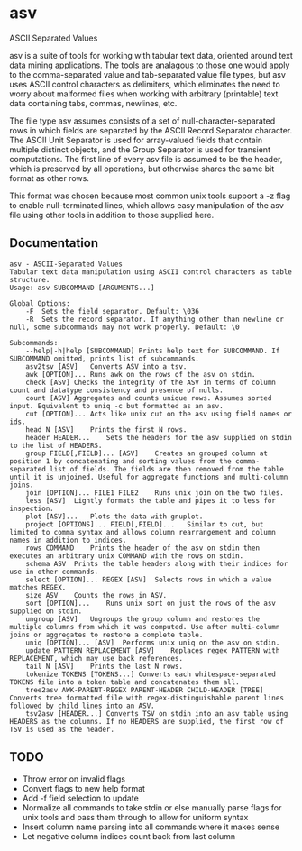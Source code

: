 # asv
ASCII Separated Values

asv is a suite of tools for working with tabular text data, oriented around text data mining applications. The tools are analagous to those one would apply to the comma-separated value and tab-separated value file types, but asv uses ASCII control characters as delimiters, which eliminates the need to worry about malformed files when working  with arbitrary (printable) text data containing tabs, commas, newlines, etc.

The file type asv assumes consists of a set of null-character-separated rows in which fields are separated by the ASCII Record Separator character. The ASCII Unit Separator is used for array-valued fields that contain multiple distinct objects, and the Group Separator is used for transient computations. The first line of every asv file is assumed to be the header, which is preserved by all operations, but otherwise shares the same bit format as other rows.

This format was chosen because most common unix tools support a -z flag to enable null-terminated lines, which allows easy manipulation of the asv file using other tools in addition to those supplied here.

## Documentation
```
asv - ASCII-Separated Values
Tabular text data manipulation using ASCII control characters as table structure. 
Usage: asv SUBCOMMAND [ARGUMENTS...]

Global Options:
	-F	Sets the field separator. Default: \036
	-R	Sets the record separator. If anything other than newline or null, some subcommands may not work properly. Default: \0

Subcommands:
	--help|-h|help [SUBCOMMAND]	Prints help text for SUBCOMMAND. If SUBCOMMAND omitted, prints list of subcommands.
	asv2tsv [ASV]	Converts ASV into a tsv.
	awk [OPTION]...	Runs awk on the rows of the asv on stdin.
	check [ASV]	Checks the integrity of the ASV in terms of column count and datatype consistency and presence of nulls.
	count [ASV]	Aggregates and counts unique rows. Assumes sorted input. Equivalent to uniq -c but formatted as an asv.
	cut [OPTION]...	Acts like unix cut on the asv using field names or ids.
	head N [ASV]	Prints the first N rows.
	header HEADER...	Sets the headers for the asv supplied on stdin to the list of HEADERS.
	group FIELD[,FIELD]... [ASV]	Creates an grouped column at position 1 by concatenating and sorting values from the comma-separated list of fields. The fields are then removed from the table until it is unjoined. Useful for aggregate functions and multi-column joins.
	join [OPTION]... FILE1 FILE2	Runs unix join on the two files.
	less [ASV]	Lightly formats the table and pipes it to less for inspection.
	plot [ASV]...	Plots the data with gnuplot.
	project [OPTIONS]... FIELD[,FIELD]...	Similar to cut, but limited to comma syntax and allows column rearrangement and column names in addition to indices.
	rows COMMAND	Prints the header of the asv on stdin then executes an arbitrary unix COMMAND with the rows on stdin.
	schema ASV	Prints the table headers along with their indices for use in other commands.
	select [OPTION]... REGEX [ASV]	Selects rows in which a value matches REGEX.
	size ASV	Counts the rows in ASV.
	sort [OPTION]...	Runs unix sort on just the rows of the asv supplied on stdin.
	ungroup [ASV]	Ungroups the group column and restores the multiple columns from which it was computed. Use after multi-column joins or aggregates to restore a complete table.
	uniq [OPTION]... [ASV]	Performs unix uniq on the asv on stdin.
	update PATTERN REPLACEMENT [ASV]	Replaces regex PATTERN with REPLACEMENT, which may use back references.
	tail N [ASV]	Prints the last N rows.
	tokenize TOKENS [TOKENS...]	Converts each whitespace-separated TOKENS file into a token table and concatenates them all.
	tree2asv AWK-PARENT-REGEX PARENT-HEADER CHILD-HEADER [TREE]	Converts tree formatted file with regex-distinguishable parent lines followed by child lines into an ASV.
	tsv2asv [HEADER...]	Converts TSV on stdin into an asv table using HEADERS as the columns. If no HEADERS are supplied, the first row of TSV is used as the header.
```
## TODO
- Throw error on invalid flags
- Convert flags to new help format
- Add -f field selection to update
- Normalize all commands to take stdin or else manually parse flags for unix tools and pass them through to allow for uniform syntax
- Insert column name parsing into all commands where it makes sense
- Let negative column indices count back from last column
